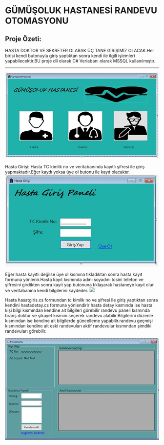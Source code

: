 



<h1><b>GÜMÜŞOLUK HASTANESİ RANDEVU OTOMASYONU</b></h1>





<b><h2>Proje Özeti:</h2></b>HASTA DOKTOR VE SEKRETER OLARAK ÜÇ TANE GİRİŞİMİZ OLACAK.Her birisi kendi butonuyla giriş yaptıktan sonra kendi ile ilgili işlemleri yapabilecektir.BU proje dil olarak C# Veriabanı olarak MSSQL kullanılmıştır.<br><hr>
![](girisler.jpg)


Hasta Girişi: Hasta TC kimlik no ve veritabanında kayıtlı şifresi ile giriş yapmaktadır.Eğer kaydı yoksa üye ol butonu ile kayıt olacaktır.
![](hastagiris.jpg)


Eğer hasta kayıtlı değilse üye ol kısmına tıkladıktan sonra hasta kayıt formuna yönlenir.Hasta kayıt kısmında adını soyadını tcsini telefon ve şifresini girdikten sonra kayıt yap butonuna tıklayarak hastaneye kayıt olur ve veritabanına kendi bilgilerini kaydeder.
![](hastakayıt.jpg)

Hasta  hasatgiris.cs formundan tc kimlik no ve şifresi ile giriş yaptıktan sonra kendini hastadetay.cs formuna yönlendirir hasta detay kısmında ise hasta kişi bilgi kısmından kendine ait bilgileri görebilir randevu paneli kısmında branş doktor ve şikayet kısmını seçerek  randevu alabilir.Bilgilerini düzenle kısmından ise kendine ait bilgilerde güncelleme yapabilir.randevu geçmişi kısmından kendine ait eski randevuları aktif randevular kısmından şimdiki randevuları görebilir.

![](hastadetay.jpg)
